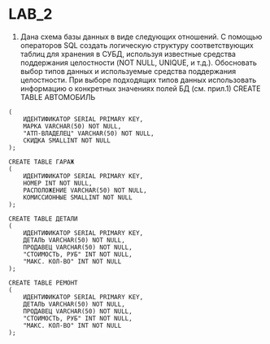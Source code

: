 # LAB_2
1. Дана схема базы данных в виде следующих отношений. С помощью операторов SQL создать
логическую структуру соответствующих таблиц для хранения в СУБД, используя известные средства
поддержания целостности (NOT NULL, UNIQUE, и т.д.). Обосновать выбор типов данных и
используемые средства поддержания целостности. При выборе подходящих типов данных
использовать информацию о конкретных значениях полей БД (см. прил.1)
CREATE TABLE АВТОМОБИЛЬ
~~~
(
	ИДЕНТИФИКАТОР SERIAL PRIMARY KEY,
	МАРКА VARCHAR(50) NOT NULL,
	"АТП-ВЛАДЕЛЕЦ" VARCHAR(50) NOT NULL,
	СКИДКА SMALLINT NOT NULL
);

CREATE TABLE ГАРАЖ
(
	ИДЕНТИФИКАТОР SERIAL PRIMARY KEY,
	НОМЕР INT NOT NULL,
	РАСПОЛОЖЕНИЕ VARCHAR(50) NOT NULL,
	КОМИССИОННЫЕ SMALLINT NOT NULL
);

CREATE TABLE ДЕТАЛИ
(
	ИДЕНТИФИКАТОР SERIAL PRIMARY KEY,
	ДЕТАЛЬ VARCHAR(50) NOT NULL,
	ПРОДАВЕЦ VARCHAR(50) NOT NULL,
	"СТОИМОСТЬ, РУБ" INT NOT NULL,
	"МАКС. КОЛ-ВО" INT NOT NULL
);

CREATE TABLE РЕМОНТ
(
	ИДЕНТИФИКАТОР SERIAL PRIMARY KEY,
	ДЕТАЛЬ VARCHAR(50) NOT NULL,
	ПРОДАВЕЦ VARCHAR(50) NOT NULL,
	"СТОИМОСТЬ, РУБ" INT NOT NULL,
	"МАКС. КОЛ-ВО" INT NOT NULL
);
~~~
